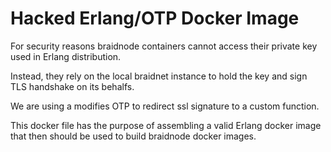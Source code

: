 # Hacked Erlang/OTP Docker Image

For security reasons braidnode containers cannot access their private key
used in Erlang distribution.

Instead, they rely on the local braidnet instance to hold the key and sign TLS handshake on its behalfs.

We are using a modifies OTP to redirect ssl signature to a custom function.

This docker file has the purpose of assembling a valid Erlang docker image that then should be used to build braidnode docker images.